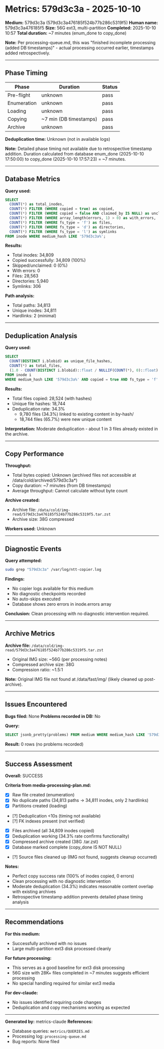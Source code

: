 <!--
Author: PB and Claude
Date: Thu 10 Oct 2025
License: (c) HRDAG, 2025, GPL-2 or newer

------
ntt/metrics/2025-10-10-579d3c3a.md
-->

# Metrics: 579d3c3a - 2025-10-10

**Medium:** 579d3c3a (579d3c3a476185f524b77b286c5319f5)
**Human name:** 579d3c3a476185f5
**Size:** 56G ext3, multi-partition
**Completed:** 2025-10-10 10:57
**Total duration:** ~7 minutes (enum_done to copy_done)

**Note:** Per processing-queue.md, this was "finished incomplete processing (added DB timestamps)" - actual processing occurred earlier, timestamps added retrospectively.

---

## Phase Timing

| Phase | Duration | Status |
|-------|----------|--------|
| Pre-flight | unknown | pass |
| Enumeration | unknown | pass |
| Loading | unknown | pass |
| Copying | ~7 min (DB timestamps) | pass |
| Archive | unknown | pass |

**Deduplication time:** Unknown (not in available logs)

**Note:** Detailed phase timing not available due to retrospective timestamp addition. Duration calculated from database enum_done (2025-10-10 17:50:00) to copy_done (2025-10-10 17:57:23) = ~7 minutes.

---

## Database Metrics

**Query used:**
```sql
SELECT
  COUNT(*) as total_inodes,
  COUNT(*) FILTER (WHERE copied = true) as copied,
  COUNT(*) FILTER (WHERE copied = false AND claimed_by IS NULL) as unclaimed,
  COUNT(*) FILTER (WHERE array_length(errors, 1) > 0) as with_errors,
  COUNT(*) FILTER (WHERE fs_type = 'f') as files,
  COUNT(*) FILTER (WHERE fs_type = 'd') as directories,
  COUNT(*) FILTER (WHERE fs_type = 'l') as symlinks
FROM inode WHERE medium_hash LIKE '579d3c3a%';
```

**Results:**
- Total inodes: 34,809
- Copied successfully: 34,809 (100%)
- Skipped/unclaimed: 0 (0%)
- With errors: 0
- Files: 28,563
- Directories: 5,940
- Symlinks: 306

**Path analysis:**
- Total paths: 34,813
- Unique inodes: 34,811
- Hardlinks: 2 (minimal)

---

## Deduplication Analysis

**Query used:**
```sql
SELECT
  COUNT(DISTINCT i.blobid) as unique_file_hashes,
  COUNT(*) as total_files,
  (1.0 - COUNT(DISTINCT i.blobid)::float / NULLIF(COUNT(*), 0)::float) * 100 as dedup_rate_percent
FROM inode i
WHERE medium_hash LIKE '579d3c3a%' AND copied = true AND fs_type = 'f' AND blobid IS NOT NULL;
```

**Results:**
- Total files copied: 28,524 (with hashes)
- Unique file hashes: 18,744
- Deduplication rate: 34.3%
  - 9,780 files (34.3%) linked to existing content in by-hash/
  - 18,744 files (65.7%) were new unique content

**Interpretation:** Moderate deduplication - about 1 in 3 files already existed in the archive.

---

## Copy Performance

**Throughput:**
- Total bytes copied: Unknown (archived files not accessible at /data/cold/archived/579d3c3a*)
- Copy duration: ~7 minutes (from DB timestamps)
- Average throughput: Cannot calculate without byte count

**Archive created:**
- Archive file: `/data/cold/img-read/579d3c3a476185f524b77b286c5319f5.tar.zst`
- Archive size: 38G compressed

**Workers used:** Unknown

---

## Diagnostic Events

**Query attempted:**
```bash
sudo grep "579d3c3a" /var/log/ntt-copier.log
```

**Findings:**
- No copier logs available for this medium
- No diagnostic checkpoints recorded
- No auto-skips executed
- Database shows zero errors in inode.errors array

**Conclusion:** Clean processing with no diagnostic intervention required.

---

## Archive Metrics

**Archive file:** `/data/cold/img-read/579d3c3a476185f524b77b286c5319f5.tar.zst`

- Original IMG size: ~56G (per processing notes)
- Compressed archive size: 38G
- Compression ratio: ~1.5:1

**Note:** Original IMG file not found at /data/fast/img/ (likely cleaned up post-archive).

---

## Issues Encountered

**Bugs filed:** None
**Problems recorded in DB:** No

**Query:**
```sql
SELECT jsonb_pretty(problems) FROM medium WHERE medium_hash LIKE '579d3c3a%' AND problems IS NOT NULL;
```

**Result:** 0 rows (no problems recorded)

---

## Success Assessment

**Overall:** SUCCESS

**Criteria from media-processing-plan.md:**
- [x] Raw file created (enumeration)
- [x] No duplicate paths (34,813 paths → 34,811 inodes, only 2 hardlinks)
- [x] Partitions created (loading)
- [?] Deduplication <10s (timing not available)
- [?] FK indexes present (not verified)
- [x] Files archived (all 34,809 inodes copied)
- [x] Deduplication working (34.3% rate confirms functionality)
- [x] Compressed archive created (38G .tar.zst)
- [x] Database marked complete (copy_done IS NOT NULL)
- [?] Source files cleaned up (IMG not found, suggests cleanup occurred)

**Notes:**
- Perfect copy success rate (100% of inodes copied, 0 errors)
- Clean processing with no diagnostic intervention
- Moderate deduplication (34.3%) indicates reasonable content overlap with existing archives
- Retrospective timestamp addition prevents detailed phase timing analysis

---

## Recommendations

**For this medium:**
- Successfully archived with no issues
- Large multi-partition ext3 disk processed cleanly

**For future processing:**
- This serves as a good baseline for ext3 disk processing
- 56G size with 28K+ files completed in ~7 minutes suggests efficient processing
- No special handling required for similar ext3 media

**For dev-claude:**
- No issues identified requiring code changes
- Deduplication and copy mechanisms working as expected

---

**Generated by:** metrics-claude
**References:**
- Database queries: `metrics/QUERIES.md`
- Processing log: `processing-queue.md`
- Bug reports: None filed
